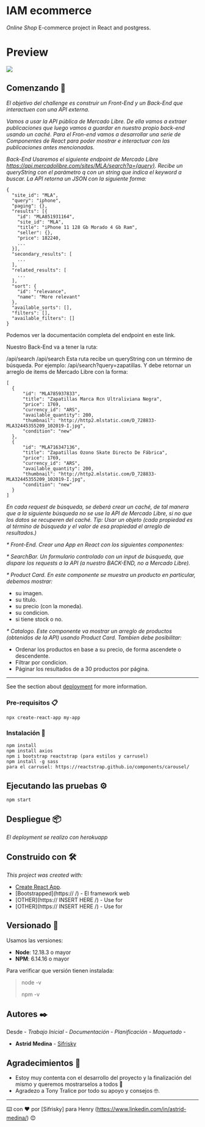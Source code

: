 # IAM ecommerce

_Online Shop_
E-commerce project in React and postgress.
# Preview
![](public/screenshot.png)

## Comenzando 🚀

_El objetivo del challenge es construir un Front-End y un Back-End que interactuen con una API externa._

_Vamos a usar la API pública de Mercado Libre. De ella vamos a extraer publicaciones que luego vamos a guardar en nuestro propio back-end usando un caché. Para el Fron-end vamos a desarrollar una serie de Componentes de React para poder mostrar e interactuar con las publicaciones antes mencionadas._

_Back-End
Usaremos el siguiente endpoint de Mercado Libre https://api.mercadolibre.com/sites/MLA/search?q={query}. Recibe un queryString con el parámetro q con un string que indica el keyword a buscar. La API retorna un JSON con la siguiente forma:_

```
{
  "site_id": "MLA",
  "query": "iphone",
  "paging": {},
  "results": [{
  	"id": "MLA851931164",
    "site_id": "MLA",
    "title": "iPhone 11 128 Gb Morado 4 Gb Ram",
    "seller": {},
    "price": 182240,
    ...
  }],
  "secondary_results": [
    ...
  ],
  "related_results": [
  	...
  ],
  "sort": {
    "id": "relevance",
    "name": "More relevant"
  },
  "available_sorts": [],
  "filters": [],
  "available_filters": []
}
```
Podemos ver la documentación completa del endpoint en este link.

Nuestro Back-End va a tener la ruta:

/api/search
/api/search
Esta ruta recibe un queryString con un término de búsqueda. Por ejemplo: /api/search?query=zapatillas. Y debe retornar un arreglo de items de Mercado Libre con la forma:
```
[
  {
      "id": "MLA785937833",
      "title": "Zapatillas Marca Rcn Ultraliviana Negra",
      "price": 1769,
      "currency_id": "ARS",
      "available_quantity": 200,
      "thumbnail": "http://http2.mlstatic.com/D_728833-MLA32445355209_102019-I.jpg",
      "condition": "new"
  },
  {
      "id": "MLA716347136",
      "title": "Zapatillas Ozono Skate Directo De Fábrica",
      "price": 1769,
      "currency_id": "ARS",
      "available_quantity": 200,
      "thumbnail": "http://http2.mlstatic.com/D_728833-MLA32445355209_102019-I.jpg",
      "condition": "new"
  }
]
```
_En cada request de búsqueda, se deberá crear un caché, de tal manera que a la siguiente búsqueda no se use la API de Mercado Libre, si no que los datos se recuperen del caché. Tip: Usar un objeto (cada propiedad es al término de búsqueda y el valor de esa propiedad el arreglo de resultados.)_

_* Front-End. Crear una App en React con los siguientes componentes:_

_* SearchBar. Un formulario controlado con un input de búsqueda, que dispare los requests a la API (a nuestro BACK-END, no a Mercado Libre)._

_* Product Card. En este componente se muestra un producto en particular, debemos mostrar:_

- su imagen.
- su titulo.
- su precio (con la moneda).
- su condicion.
- si tiene stock o no.

_* Catalogo. Este componente va mostrar un arreglo de productos (obtenidos de la API) usando Product Card. Tambien debe posibilitar:_

- Ordenar los productos en base a su precio, de forma ascendete o descendente.
- Filtrar por condicion.
- Páginar los resultados de a 30 productos por página.

******************************************************************************************
See the section about [deployment](https://) for more information.


### Pre-requisitos 📋


```
npx create-react-app my-app
```

### Instalación  🔧

```
npm install
npm install axios
npm i bootstrap reactstrap (para estilos y carrusel)
npm install -g sass
para el carrusel: https://reactstrap.github.io/components/carousel/

```
 

## Ejecutando las pruebas ⚙️

```
npm start
```

## Despliegue 📦

_El deployment se realizo con herokuapp_

## Construido con 🛠️

_This project was created with:_
* [Create React App](https://github.com/facebook/create-react-app).
* [Bootstrapped](https://  /) - El framework web
* [OTHER](https:// INSERT HERE /) - Use for
* [OTHER](https:// INSERT HERE /) - Use for 


## Versionado 📌

Usamos las versiones:

 * __Node__: 12.18.3 o mayor
 * __NPM__: 6.14.16 o mayor

Para verificar que versión tienen instalada:

> node -v
>
> npm -v

## Autores ✒️

Desde - *Trabajo Inicial* -  *Documentación* - *Planificación* - *Maquetado* -
* **Astrid Medina** - [Sifrisky](https://github.com/Sifrisky)

## Agradecimientos 🎁

* Estoy muy contenta con el desarrollo del proyecto y la finalización del mismo y queremos mostrarselos a todos 📢
* Agradezo a Tony Tralice por todo su apoyo y consejos 🤓.

---
⌨️ con ❤️ por [Sifrisky] para Henry (https://www.linkedin.com/in/astrid-medina/) 😊
